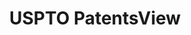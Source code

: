 ---
layout: default
bigquery: https://console.cloud.google.com/bigquery?p=patents-public-data&d=patentsview&page=dataset
citation: Attribution should be given to PatentsView for use, distribution, or derivative
  works.
code: https://github.com/CSSIP-AIR/PatentsView-Code-Snippets/
contributors: USPTO
cost: None
description: 'PatentsView includes US patent data including raw data (summaries, applications,
  pregrant applications), disambugations of inventors and assignees, and inventor
  gender estimates.  Also foreign priority data, # of figures and sheets, and government
  interest statements.'
documentation: https://patentsview.org/query/builder-faqs
last_edit: 04/05/2022, 11:00:00
location: https://patentsview.org/
maintained_by: USPTO
record_creation_timestamp: 12/2/2020 17:20:46
schema_fields:
- patent_id
- country
- lname
- state_fips
- _371_date
- rawassignee_id
- mainclass_id
- subclass
- disamb_assignee_id_20191008
- main_group
- rel_id
- city
- _102_date
- category_id
- rawlocation_id
- disamb_inventor_id_20190820
- reldocno
- gi_statement
- kind
- classification_status
- length
- doctype
- abstract
- application_id
- subcategory_id
- county_fips
- location_id
- county
- withdrawn
- disamb_assignee_id_20200630
- field_title
- disamb_inventor_id_20200630
- sequence
- text
- disamb_assignee_id_20190312
- uuid
- state
- doc_type
- citation_id
- ipc_class
- lawyer_id
- f371_date
- disamb_assignee_id_20190820
- rawinventor_id
- disamb_inventor_id_20200331
- lapse_of_patent
- level_one
- disamb_inventor_id_20190312
- classification_value
- disamb_inventor_id_20170307
- deceased
- country_transformed
- group_id
- num_figures
- level_two
- symbol_position
- latitude
- sector_title
- exemplary
- subclass_id
- number
- disamb_assignee_id_20200331
- variety
- disamb_assignee_id_20191231
- name_first
- longitude
- contract_award_number
- disamb_inventor_id_20201229
- publication_number
- disamb_inventor_id_20181127
- latin_name
- section
- term_disclaimer
- id
- subgroup
- applicant_type
- num_claims
- subgroup_id
- subsection_id
- date
- dependent
- name
- category
- title
- status
- role
- disamb_inventor_id_20180528
- classification_level
- level_three
- num
- latlong
- disamb_inventor_id_20170808
- relkind
- series_code
- fname
- rule_47
- term_grant
- term_extension
- organization_id
- num_sheets
- section_id
- ipc_version_indicator
- field_id
- type
- classification_data_source
- organization
- disclaimer_date
- disamb_inventor_id_20171226
- inventor_id
- f102_date
- male_flag
- disamb_inventor_id_20191008
- assignee_id
- disamb_inventor_id_20191231
- action_date
- filename
- disamb_assignee_id_20200929
- disamb_inventor_id_20200929
- attribution_status
- name_last
- designation
- disamb_inventor_id_20171003
- male
- group
- disamb_assignee_id_20181127
shortname: patentsview
tags:
- disambiguation
- United States
- gender
terms_of_use: Creative Commons Attribution 4.0 International License.
timeframe: 1963-1999
title: USPTO PatentsView
uuid: cf1780b1-e265-4e49-8d1d-83b9cfe0fd9a
---